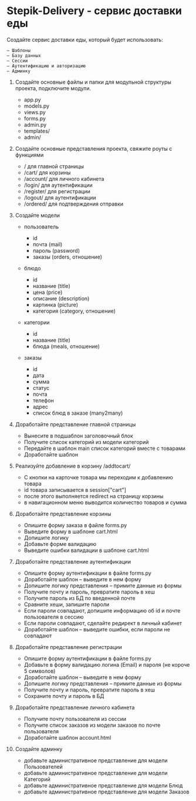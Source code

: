 # Stepik-Delivery - сервис доставки еды

Создайте сервис доставки еды, который будет использовать:

    – Шаблоны
    – Базу данных
    – Сессии
    – Аутентификацию и авторизацию
    – Админку
    
1. Создайте основные файлы и папки для модульной структуры проекта, подключите модули.
    - app.py
    - models.py
    - views.py
    - forms.py
    - admin.py
    - templates/
    - admin/
    
2. Создайте основные представления проекта, свяжите роуты с функциями
    - / для главной страницы
    - /cart/ для корзины
    - /account/ для личного кабинета
    - /login/ для аутентификации
    - /register/ для регистрации
    - /logout/ для аутентификации
    - /ordered/ для подтверждения отправки
    
3. Создайте модели
    - пользователь
        - id
        - почта (mail)
        - пароль (password) 
        - заказы (orders, отношение)
       
    - блюдо
        - id
        - название (title)
        - цена (price)
        - описание (description)
        - картинка (picture)
        - категория (category, отношение)
        
    - категории
        - id
        - название (title)
        - блюда (meals, отношение)
        
    - заказы
        - id
        - дата
        - сумма
        - статус
        - почта
        - телефон
        - адрес
        - список блюд в заказе (many2many)
        
 4. Доработайте представление главной страницы
     - Вынесите в подшаблон заголовочный блок
     - Получите список категорий из модели категорий
     - Передайте в шаблон main список категорий вместе с товарами
     - Доработайте шаблон
        
        
 5. Реализуйте добавление в корзину /addtocart/
     - С кнопки на карточке товара мы переходим к добавлению товара
     - id товара записывается в session["cart"]
     - после этого выполняется redirect на страницу корзины
     - в навигационном меню выводится количество товаров и сумма
     
 6. Доработайте представление корзины
     - Опишите форму заказа в файле forms.py
     - Выведите форму в шаблоне cart.html
     - Допишите логику 
     - Добавьте форме валидацию
     - Выведите ошибки валидации в шаблоне cart.html
     
7. Доработайте представление аутентификации
    - Опишите форму аутентификации в файле forms.py
    - Доработайте шаблон – выведите в нем форму
    - Допишите логику представления – примите данные из формы
    - Получите почту и пароль, превратите пароль в хеш
    - Получите пароль из БД по введенной почте
    - Сравните хеши, запишите пароли
    - Если пароли совпадают, допишите информацию об id и почте пользователя в сессию
    - Если пароли совпадают, сделайте редирект в личный кабинет
    - Доработайте шаблон – выведите ошибки, если пароли не совпадают 
    
8. Доработайте представление регистрации
    - Опишите форму аутентификации в файле forms.py
    - Добавьте в форму валидацию логина (Email) и пароля (не короче 5 символов)
    - Доработайте шаблон – выведите в нем форму
    - Допишите логику представления – примите данные из формы
    - Получите почту и пароль, превратите пароль в хеш
    - Сохраните почту и пароль в БД
    
9. Доработайте представление личного кабинета
    - Получите почту пользователя из сессии
    - Получите список заказов из модели заказов по почте пользователя
    - Доработайте шаблон account.html
    
10. Создайте админку
    - добавьте административное представление для модели Пользователей
    - добавьте административное представление для модели Категорий
    - добавьте административное представление для модели Блюд
    - добавьте административное представление для модели Заказов
